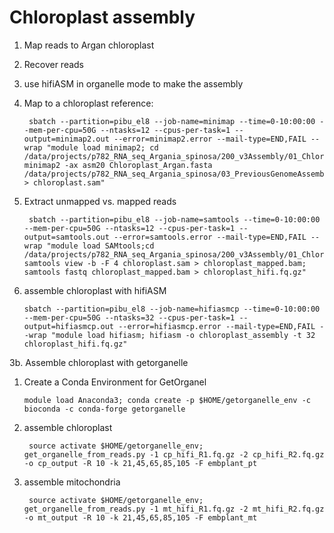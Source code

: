 # Chloroplast assembly


1. Map reads to Argan chloroplast 
2. Recover reads
3. use hifiASM in organelle mode to make the assembly


1. Map to a chloroplast reference:

        sbatch --partition=pibu_el8 --job-name=minimap --time=0-10:00:00 --mem-per-cpu=50G --ntasks=12 --cpus-per-task=1 --output=minimap2.out --error=minimap2.error --mail-type=END,FAIL --wrap "module load minimap2; cd /data/projects/p782_RNA_seq_Argania_spinosa/200_v3Assembly/01_Chloroplast; minimap2 -ax asm20 Chloroplast_Argan.fasta /data/projects/p782_RNA_seq_Argania_spinosa/03_PreviousGenomeAssemblyAttemps/20_GenomeAssembly/01_Hifi/Combined_clean.fq.gz > chloroplast.sam"

2. Extract unmapped vs. mapped reads

        sbatch --partition=pibu_el8 --job-name=samtools --time=0-10:00:00 --mem-per-cpu=50G --ntasks=12 --cpus-per-task=1 --output=samtools.out --error=samtools.error --mail-type=END,FAIL --wrap "module load SAMtools;cd /data/projects/p782_RNA_seq_Argania_spinosa/200_v3Assembly/01_Chloroplast; samtools view -b -F 4 chloroplast.sam > chloroplast_mapped.bam; samtools fastq chloroplast_mapped.bam > chloroplast_hifi.fq.gz"

3. assemble chloroplast with hifiASM

       sbatch --partition=pibu_el8 --job-name=hifiasmcp --time=0-10:00:00 --mem-per-cpu=50G --ntasks=32 --cpus-per-task=1 --output=hifiasmcp.out --error=hifiasmcp.error --mail-type=END,FAIL --wrap "module load hifiasm; hifiasm -o chloroplast_assembly -t 32 chloroplast_hifi.fq.gz"


3b. Assemble chloroplast with getorganelle

1. Create a Conda Environment for GetOrganel

       module load Anaconda3; conda create -p $HOME/getorganelle_env -c bioconda -c conda-forge getorganelle

2. assemble chloroplast

        source activate $HOME/getorganelle_env; get_organelle_from_reads.py -1 cp_hifi_R1.fq.gz -2 cp_hifi_R2.fq.gz -o cp_output -R 10 -k 21,45,65,85,105 -F embplant_pt

3. assemble mitochondria

        source activate $HOME/getorganelle_env; get_organelle_from_reads.py -1 mt_hifi_R1.fq.gz -2 mt_hifi_R2.fq.gz -o mt_output -R 10 -k 21,45,65,85,105 -F embplant_mt

